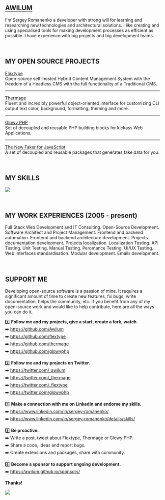 <h2>
<a href="https://awilum.github.io">AWILUM</a>
</h2>

I'm Sergey Romanenko a developer with strong will for learning and researching new technologies and architectural solutions. I like creating and using specialised tools for making development processes as efficient as possible. I have experience with big projects and big development teams.
<br><br><br>

## MY OPEN SOURCE PROJECTS

[Flextype](https://github.com/flextype)  
Open-source self-hosted Hybrid Content Management System with the freedom of a Headless CMS with the full functionality of a Traditional CMS.<hr>

[Thermage](https://github.com/thermage)  
Fluent and incredibly powerful object-oriented interface for customizing CLI output text color, background, formatting, theming and more.<hr>

[Glowy PHP](https://github.com/glowyphp)  
Set of decoupled and reusable PHP building blocks for kickass Web Applications.<hr>

[The New Faker for JavaScript](https://github.com/faker-javascript)  
A set of decoupled and reusable packages that generates fake data for you.
<br><br><br>

## MY SKILLS 
<img src="https://cr-skills-chart-widget.azurewebsites.net/api/api?username=Awilum&padding=10&skills=javascript,php,typescript,html,less,css,scss,shell">
<br><br><br>

## MY WORK EXPERIENCES (2005 - present)
Full Stack Web Development and IT Consulting.
Open-Source Development.
Software Architect and Project Management.
Frontend and backend automation.
Frontend and backend architecture development.
Projects documentation development.
Projects localization.
Localization Testing.
API Testing.
Unit Testing.
Manual Testing.
Peromance Testing.
UI/UX Testing.
Web interfaces standardisation.
Modular development.
Emails development.
<br><br><br>

## SUPPORT ME

Developing open-source software is a passion of mine. It requires a significant amount of time to create new features, fix bugs, write documentation, helps the community, etc. If you benefit from any of my open-source work and would like to help contribute, here are all the ways you can do it.  


1️⃣  **Follow me and my projects, give a start, create a fork, watch.**  
➡️  https://github.com/Awilum  
➡️  https://github.com/flextype  
➡️  https://github.com/thermage  
➡️  https://github.com/glowyphp 
 
2️⃣  **Follow me and my projects on Twitter.**  
➡️  https://twitter.com/_awilum  
➡️  https://twitter.com/_thermage  
➡️  https://twitter.com/_flextype  
➡️  https://twitter.com/glowyphp  
 
3️⃣  **Make a connection with me on LinkedIn and endorse my skills.**  
➡️  https://www.linkedin.com/in/sergey-romanenko/  
➡️  https://www.linkedin.com/in/sergey-romanenko/details/skills/  

5️⃣  **Be proactive.**  
➡️  Write a post, tweet about Flextype, Thermage or Glowy PHP.  
➡️  Share a code, ideas and report bugs.  
➡️  Create extensions and packages, share with community.  
   
6️⃣  **Become a sponsor to support ongoing development.**  
➡️  https://awilum.github.io/sponsors/   
 
**Thanks!**  

![](https://hit.yhype.me/github/profile?user_id=477114)

